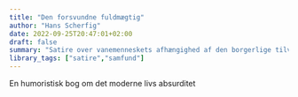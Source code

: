```yaml
---
title: "Den forsvundne fuldmægtig"
author: "Hans Scherfig"
date: 2022-09-25T20:47:01+02:00
draft: false
summary: "Satire over vanemenneskets afhængighed af den borgerlige tilværelses konvention og disciplin."
library_tags: ["satire","samfund"]
---
```


En humoristisk bog om det moderne livs absurditet
